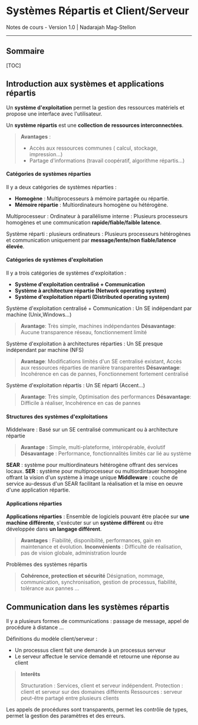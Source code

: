 Systèmes Répartis et Client/Serveur
=====================

Notes de cours - Version 1.0 | Nadarajah Mag-Stellon


----------

Sommaire
---------
[TOC]



Introduction aux systèmes et applications répartis
---------

Un **système d'exploitation** permet la gestion des ressources matériels et propose une interface avec l'utilisateur.

Un **système répartis** est une **collection de ressources interconnectées**.
>   **Avantages** :
>
>   - Accès aux ressources communes ( calcul, stockage, impression...)
>   - Partage d'informations (travail coopératif, algorithme répartis...)

#### Catégories de systèmes réparties

Il y a deux catégories de systèmes réparties :

-   **Homogène** : Multiprocesseurs à mémoire partagée ou répartie.
-   **Mémoire répartie** : Multiordinateurs homogène ou hétérogène.

Multiprocesseur : Ordinateur à parallélisme interne
:   Plusieurs processeurs homogènes et une communication **rapide/fiable/faible latence**.

Système réparti : plusieurs ordinateurs
:   Plusieurs processeurs hétérogènes et communication uniquement par **message/lente/non fiable/latence élevée**.

#### Catégories de systèmes d'exploitation

Il y a trois catégories de systèmes d'exploitation :

-   **Système d'exploitation centralisé + Communication**
-   **Système à architecture répartie (Network operating system)**
-   **Système d'exploitation réparti (Distributed operating system)**


Système d'exploitation centralisé + Communication 
:   Un SE indépendant par machine (Unix,Windows...)

>    **Avantage**: Très simple, machines indépendantes
>    **Désavantage**: Aucune transparence réseau, fonctionnement limité


Système d'exploitation à architectures réparties
:   Un SE presque indépendant par machine (NFS)

>    **Avantage**: Modifications limités d'un SE centralisé existant, Accès aux ressources réparties de manière transparentes
>    **Désavantage**: Incohérence en cas de pannes, Fonctionnement fortement centralisé

Système d'exploitation répartis
:   Un SE réparti (Accent...)

>    **Avantage**: Très simple, Optimisation des performances
>    **Désavantage**: Difficile à réaliser, Incohérence en cas de pannes
    

#### Structures des systèmes d'exploitations

Middelware : Basé sur un SE centralisé communicant ou à architecture répartie

>   **Avantage** : Simple, multi-plateforme, intéropérable, évolutif
>   **Désavantage** : Performance, fonctionnalités limités car lié au système
    

**SEAR** : système pour multiordinateurs hétérogène offrant des services locaux.
**SER** : système pour multiprocesseur ou multiordintauer homogène offrant la vision d'un système à image unique
**Middleware** : couche de service au-dessus d'un SEAR facilitant la réalisation et la mise en oeuvre d'une application répartie.


#### Applications réparties

**Applications réparties** : Ensemble de logiciels pouvant être placée sur **une machine différente**, s'exécuter sur un **système différent** ou être développée dans **un langage différent**.

>   **Avantages** : Fiabilité, disponibilité, performances, gain en maintenance et évolution.
>   **Inconvénients** : Difficulté de réalisation, pas de vision globale, administration lourde

Problèmes des systèmes répartis 

>   **Cohérence, protection et sécurité**
>   Désignation, nommage, communication, synchronisation, gestion de processus, fiabilité, tolérance aux pannes ...

Communication dans les systèmes répartis
---------

Il y a plusieurs formes de communications : passage de message, appel de procédure à distance ...

Définitions du modèle client/serveur :

-   Un processus client fait une demande à un processus serveur
-   Le serveur affectue le service demandé et retourne une réponse au client

>   **Interêts**
>
>   Structuration : Services, client et serveur indépendent.
>   Protection : client et serveur sur des domaines différents
>   Ressources : serveur peut-être partagé entre plusieurs clients


Les appels de procédures sont transparents, permet les contrôle de types, permet la gestion des paramètres et des erreurs.
